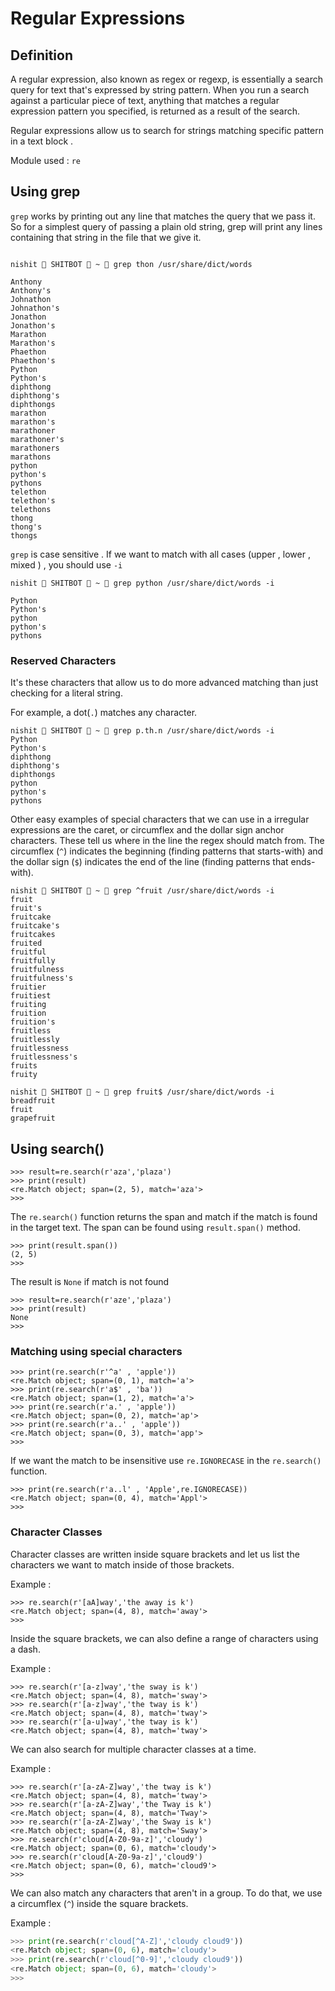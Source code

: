 <h1> Regular Expressions </h1>

<h2> Definition </h2>

A regular expression, also known as regex or regexp,
is essentially a search query for text that's expressed by string pattern.
When you run a search against a particular piece of text,
anything that matches a regular expression pattern you specified,
is returned as a result of the search. 

Regular expressions allow us to search for strings matching specific pattern in a text block .

Module used :  `re`

<h2> Using grep </h2>



`grep` works by printing
out any line that matches the query that we pass it.
So for a simplest query of passing a plain old string,
grep will print any lines
containing that string in the file that we give it.

```shell

nishit  SHITBOT  ~  grep thon /usr/share/dict/words

Anthony
Anthony's
Johnathon
Johnathon's
Jonathon
Jonathon's
Marathon
Marathon's
Phaethon
Phaethon's
Python
Python's
diphthong
diphthong's
diphthongs
marathon
marathon's
marathoner
marathoner's
marathoners
marathons
python
python's
pythons
telethon
telethon's
telethons
thong
thong's
thongs
```

`grep` is case sensitive . If we want to match with all cases (upper , lower , mixed ) , you should use `-i`

```shell
nishit  SHITBOT  ~  grep python /usr/share/dict/words -i

Python
Python's
python
python's
pythons
```
<h3> Reserved Characters </h3>

It's these characters that allow us to do more
advanced matching than just
checking for a literal string. 

For example, a dot(`.`) matches any character.

```shell
nishit  SHITBOT  ~  grep p.th.n /usr/share/dict/words -i
Python
Python's
diphthong
diphthong's
diphthongs
python
python's
pythons
```

Other easy examples of
special characters that we can use in
a irregular expressions are the caret,
or circumflex and the dollar sign anchor characters.
These tell us where in the line
the regex should match from.
The circumflex (`^`) indicates the beginning (finding patterns that starts-with)
and the dollar sign (`$`) indicates the end of the line (finding patterns that ends-with). 

```shell
nishit  SHITBOT  ~  grep ^fruit /usr/share/dict/words -i
fruit
fruit's
fruitcake
fruitcake's
fruitcakes
fruited
fruitful
fruitfully
fruitfulness
fruitfulness's
fruitier
fruitiest
fruiting
fruition
fruition's
fruitless
fruitlessly
fruitlessness
fruitlessness's
fruits
fruity
```
```shell
nishit  SHITBOT  ~  grep fruit$ /usr/share/dict/words -i
breadfruit
fruit
grapefruit
```
<h2> Using search() </h2>

```python3
>>> result=re.search(r'aza','plaza')
>>> print(result)
<re.Match object; span=(2, 5), match='aza'>
>>> 
```

The `re.search()` function returns the span and match if the match is found in the target text.
The span can be found using `result.span()` method.

```python3
>>> print(result.span())
(2, 5)
>>> 
```
The result is `None` if match is not found
```python3
>>> result=re.search(r'aze','plaza')
>>> print(result)
None
>>> 
```
<h3> Matching using special characters </h3>

```python3
>>> print(re.search(r'^a' , 'apple'))
<re.Match object; span=(0, 1), match='a'>
>>> print(re.search(r'a$' , 'ba'))
<re.Match object; span=(1, 2), match='a'>
>>> print(re.search(r'a.' , 'apple'))
<re.Match object; span=(0, 2), match='ap'>
>>> print(re.search(r'a..' , 'apple'))
<re.Match object; span=(0, 3), match='app'>
>>> 
```

If we want the match to be insensitive use `re.IGNORECASE` in the `re.search()` function.

```python3
>>> print(re.search(r'a..l' , 'Apple',re.IGNORECASE))
<re.Match object; span=(0, 4), match='Appl'>
>>> 
```

<h3> Character Classes </h3>

Character classes are written inside square brackets and
let us list the characters we want to match inside of those brackets. 

Example :
```python3
>>> re.search(r'[aA]way','the away is k')
<re.Match object; span=(4, 8), match='away'>
>>> 
```

Inside the square brackets, we can also define a range of characters using a dash.

Example :
```python3
>>> re.search(r'[a-z]way','the sway is k')
<re.Match object; span=(4, 8), match='sway'>
>>> re.search(r'[a-z]way','the tway is k')
<re.Match object; span=(4, 8), match='tway'>
>>> re.search(r'[a-u]way','the tway is k')
<re.Match object; span=(4, 8), match='tway'>
```
We can also search for multiple character classes at a time.

Example :
```python3
>>> re.search(r'[a-zA-Z]way','the tway is k')
<re.Match object; span=(4, 8), match='tway'>
>>> re.search(r'[a-zA-Z]way','the Tway is k')
<re.Match object; span=(4, 8), match='Tway'>
>>> re.search(r'[a-zA-Z]way','the Sway is k')
<re.Match object; span=(4, 8), match='Sway'>
>>> re.search(r'cloud[A-Z0-9a-z]','cloudy')
<re.Match object; span=(0, 6), match='cloudy'>
>>> re.search(r'cloud[A-Z0-9a-z]','cloud9')
<re.Match object; span=(0, 6), match='cloud9'>
>>> 
```
We can also match any characters that aren't in a group.
To do that, we use a circumflex (`^`) inside the square brackets.

Example :

```python
>>> print(re.search(r'cloud[^A-Z]','cloudy cloud9'))
<re.Match object; span=(0, 6), match='cloudy'>
>>> print(re.search(r'cloud[^0-9]','cloudy cloud9'))
<re.Match object; span=(0, 6), match='cloudy'>
>>> 
```



